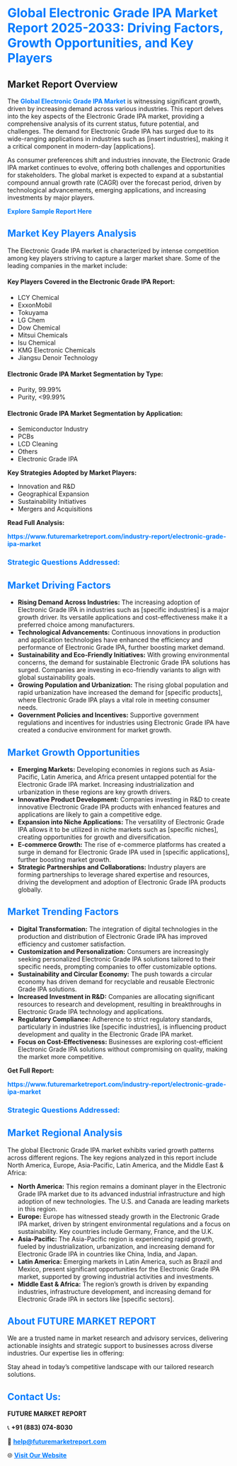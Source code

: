 <h1 style="color: #007BFF;">Global Electronic Grade IPA Market Report 2025-2033: Driving Factors, Growth Opportunities, and Key Players</h1>

<section id="overview">
<h2>Market Report Overview</h2>
<p>The <a href="https://www.futuremarketreport.com/industry-report/electronic-grade-ipa-market" style="color: #007BFF; text-decoration: none;"><strong>Global Electronic Grade IPA Market</strong></a> is witnessing significant growth, driven by increasing demand across various industries. This report delves into the key aspects of the Electronic Grade IPA market, providing a comprehensive analysis of its current status, future potential, and challenges. The demand for Electronic Grade IPA has surged due to its wide-ranging applications in industries such as [insert industries], making it a critical component in modern-day [applications].</p>
<p>As consumer preferences shift and industries innovate, the Electronic Grade IPA market continues to evolve, offering both challenges and opportunities for stakeholders. The global market is expected to expand at a substantial compound annual growth rate (CAGR) over the forecast period, driven by technological advancements, emerging applications, and increasing investments by major players.</p>
</section>

<section id="overview">
<p><a href="https://www.futuremarketreport.com/request-sample/reportId=111354" style="color: #007BFF; text-decoration: none;"><strong>Explore Sample Report Here</strong></a></p>
</section>

<section id="key-players">
<h2 style="color: #007BFF;">Market Key Players Analysis</h2>
<p>The Electronic Grade IPA market is characterized by intense competition among key players striving to capture a larger market share. Some of the leading companies in the market include:</p>
<h4>Key Players Covered in the Electronic Grade IPA Report:</h4>
<ul><li>LCY Chemical</li><li>ExxonMobil</li><li>Tokuyama</li><li>LG Chem</li><li>Dow Chemical</li><li>Mitsui Chemicals</li><li>Isu Chemical</li><li>KMG Electronic Chemicals</li><li>Jiangsu Denoir Technology</li></ul>
<h4>Electronic Grade IPA Market Segmentation by Type:</h4>
<ul><li>Purity, 99.99%</li><li>Purity, &lt;99.99%</li></ul>

<h4>Electronic Grade IPA Market Segmentation by Application:</h4>
<ul><li>Semiconductor Industry</li><li>PCBs</li><li>LCD Cleaning</li><li>Others</li><li>Electronic Grade IPA</li></ul>
<p><strong>Key Strategies Adopted by Market Players:</strong></p>
<ul>
<li>Innovation and R&D</li>
<li>Geographical Expansion</li>
<li>Sustainability Initiatives</li>
<li>Mergers and Acquisitions</li>
</ul>
</section>

<section>
<p><strong>Read Full Analysis: </strong></p><a href="https://www.futuremarketreport.com/industry-report/electronic-grade-ipa-market" style="color: #007BFF; text-decoration: none;"><strong>https://www.futuremarketreport.com/industry-report/electronic-grade-ipa-market</strong></a>
<h3 style="color: #007BFF;">Strategic Questions Addressed:</h3>
</section>

<section id="driving-factors">
<h2 style="color: #007BFF;">Market Driving Factors</h2>
<ul>
<li><strong>Rising Demand Across Industries:</strong> The increasing adoption of Electronic Grade IPA in industries such as [specific industries] is a major growth driver. Its versatile applications and cost-effectiveness make it a preferred choice among manufacturers.</li>
<li><strong>Technological Advancements:</strong> Continuous innovations in production and application technologies have enhanced the efficiency and performance of Electronic Grade IPA, further boosting market demand.</li>
<li><strong>Sustainability and Eco-Friendly Initiatives:</strong> With growing environmental concerns, the demand for sustainable Electronic Grade IPA solutions has surged. Companies are investing in eco-friendly variants to align with global sustainability goals.</li>
<li><strong>Growing Population and Urbanization:</strong> The rising global population and rapid urbanization have increased the demand for [specific products], where Electronic Grade IPA plays a vital role in meeting consumer needs.</li>
<li><strong>Government Policies and Incentives:</strong> Supportive government regulations and incentives for industries using Electronic Grade IPA have created a conducive environment for market growth.</li>
</ul>
</section>

<section id="growth-opportunities">
<h2 style="color: #007BFF;">Market Growth Opportunities</h2>
<ul>
<li><strong>Emerging Markets:</strong> Developing economies in regions such as Asia-Pacific, Latin America, and Africa present untapped potential for the Electronic Grade IPA market. Increasing industrialization and urbanization in these regions are key growth drivers.</li>
<li><strong>Innovative Product Development:</strong> Companies investing in R&D to create innovative Electronic Grade IPA products with enhanced features and applications are likely to gain a competitive edge.</li>
<li><strong>Expansion into Niche Applications:</strong> The versatility of Electronic Grade IPA allows it to be utilized in niche markets such as [specific niches], creating opportunities for growth and diversification.</li>
<li><strong>E-commerce Growth:</strong> The rise of e-commerce platforms has created a surge in demand for Electronic Grade IPA used in [specific applications], further boosting market growth.</li>
<li><strong>Strategic Partnerships and Collaborations:</strong> Industry players are forming partnerships to leverage shared expertise and resources, driving the development and adoption of Electronic Grade IPA products globally.</li>
</ul>
</section>

<section id="trending-factors">
<h2 style="color: #007BFF;">Market Trending Factors</h2>
<ul>
<li><strong>Digital Transformation:</strong> The integration of digital technologies in the production and distribution of Electronic Grade IPA has improved efficiency and customer satisfaction.</li>
<li><strong>Customization and Personalization:</strong> Consumers are increasingly seeking personalized Electronic Grade IPA solutions tailored to their specific needs, prompting companies to offer customizable options.</li>
<li><strong>Sustainability and Circular Economy:</strong> The push towards a circular economy has driven demand for recyclable and reusable Electronic Grade IPA solutions.</li>
<li><strong>Increased Investment in R&D:</strong> Companies are allocating significant resources to research and development, resulting in breakthroughs in Electronic Grade IPA technology and applications.</li>
<li><strong>Regulatory Compliance:</strong> Adherence to strict regulatory standards, particularly in industries like [specific industries], is influencing product development and quality in the Electronic Grade IPA market.</li>
<li><strong>Focus on Cost-Effectiveness:</strong> Businesses are exploring cost-efficient Electronic Grade IPA solutions without compromising on quality, making the market more competitive.</li>
</ul>
</section>

<section>
<p><strong>Get Full Report: </strong></p><a href="https://www.futuremarketreport.com/industry-report/electronic-grade-ipa-market" style="color: #007BFF; text-decoration: none;"><strong>https://www.futuremarketreport.com/industry-report/electronic-grade-ipa-market</strong></a>
<h3 style="color: #007BFF;">Strategic Questions Addressed:</h3>
</section>


<section id="regional-analysis">
<h2 style="color: #007BFF;">Market Regional Analysis</h2>
<p>The global Electronic Grade IPA market exhibits varied growth patterns across different regions. The key regions analyzed in this report include North America, Europe, Asia-Pacific, Latin America, and the Middle East & Africa:</p>
<ul>
<li><strong>North America:</strong> This region remains a dominant player in the Electronic Grade IPA market due to its advanced industrial infrastructure and high adoption of new technologies. The U.S. and Canada are leading markets in this region.</li>
<li><strong>Europe:</strong> Europe has witnessed steady growth in the Electronic Grade IPA market, driven by stringent environmental regulations and a focus on sustainability. Key countries include Germany, France, and the U.K.</li>
<li><strong>Asia-Pacific:</strong> The Asia-Pacific region is experiencing rapid growth, fueled by industrialization, urbanization, and increasing demand for Electronic Grade IPA in countries like China, India, and Japan.</li>
<li><strong>Latin America:</strong> Emerging markets in Latin America, such as Brazil and Mexico, present significant opportunities for the Electronic Grade IPA market, supported by growing industrial activities and investments.</li>
<li><strong>Middle East & Africa:</strong> The region’s growth is driven by expanding industries, infrastructure development, and increasing demand for Electronic Grade IPA in sectors like [specific sectors].</li>
</ul>
</section>

<footer>
<h2 style="color: #007BFF;">About FUTURE MARKET REPORT</h2>
<p>We are a trusted name in market research and advisory services, delivering actionable insights and strategic support to businesses across diverse industries. Our expertise lies in offering:</p>

<p>Stay ahead in today’s competitive landscape with our tailored research solutions.</p>

<h2 style="color: #007BFF;">Contact Us:</h2>
<p><strong>FUTURE MARKET REPORT</strong></p>
<p>📞 <strong>+91 (883) 074-8030</strong></p>
<p>📧 <strong><a href="mailto:help@futuremarketreport.com" style="color: #007BFF;">help@futuremarketreport.com</a></strong></p>
<p>🌐 <strong><a href="https://www.futuremarketreport.com/" style="color: #007BFF;">Visit Our Website</a></strong></p>
</footer>
